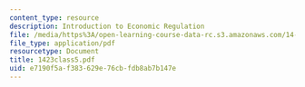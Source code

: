 ```yaml
---
content_type: resource
description: Introduction to Economic Regulation
file: /media/https%3A/open-learning-course-data-rc.s3.amazonaws.com/14-23-government-regulation-of-industry-spring-2003/e7190f5af383629e76cbfdb8ab7b147e_1423class5.pdf
file_type: application/pdf
resourcetype: Document
title: 1423class5.pdf
uid: e7190f5a-f383-629e-76cb-fdb8ab7b147e
---
```

